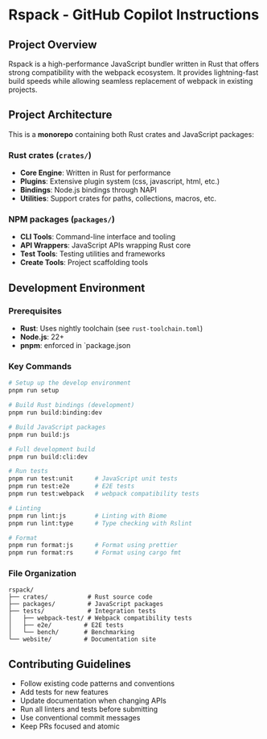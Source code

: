 # Rspack - GitHub Copilot Instructions

## Project Overview

Rspack is a high-performance JavaScript bundler written in Rust that offers strong compatibility with the webpack ecosystem. It provides lightning-fast build speeds while allowing seamless replacement of webpack in existing projects.

## Project Architecture

This is a **monorepo** containing both Rust crates and JavaScript packages:

### Rust crates (`crates/`)

- **Core Engine**: Written in Rust for performance
- **Plugins**: Extensive plugin system (css, javascript, html, etc.)
- **Bindings**: Node.js bindings through NAPI
- **Utilities**: Support crates for paths, collections, macros, etc.

### NPM packages  (`packages/`)

- **CLI Tools**: Command-line interface and tooling
- **API Wrappers**: JavaScript APIs wrapping Rust core
- **Test Tools**: Testing utilities and frameworks
- **Create Tools**: Project scaffolding tools

## Development Environment

### Prerequisites

- **Rust**: Uses nightly toolchain (see `rust-toolchain.toml`)
- **Node.js**: 22+
- **pnpm**: enforced in `package.json

### Key Commands

```bash
# Setup up the develop environment
pnpm run setup

# Build Rust bindings (development)
pnpm run build:binding:dev

# Build JavaScript packages  
pnpm run build:js

# Full development build
pnpm run build:cli:dev

# Run tests
pnpm run test:unit      # JavaScript unit tests
pnpm run test:e2e       # E2E tests
pnpm run test:webpack   # webpack compatibility tests

# Linting
pnpm run lint:js        # Linting with Biome
pnpm run lint:type      # Type checking with Rslint

# Format
pnpm run format:js      # Format using prettier
pnpm run format:rs      # Format using cargo fmt
```

### File Organization

```
rspack/
├── crates/           # Rust source code
├── packages/         # JavaScript packages
├── tests/            # Integration tests
│   ├── webpack-test/ # Webpack compatibility tests
│   ├── e2e/         # E2E tests
│   └── bench/       # Benchmarking
└── website/         # Documentation site
```

## Contributing Guidelines

- Follow existing code patterns and conventions
- Add tests for new features
- Update documentation when changing APIs
- Run all linters and tests before submitting
- Use conventional commit messages
- Keep PRs focused and atomic
